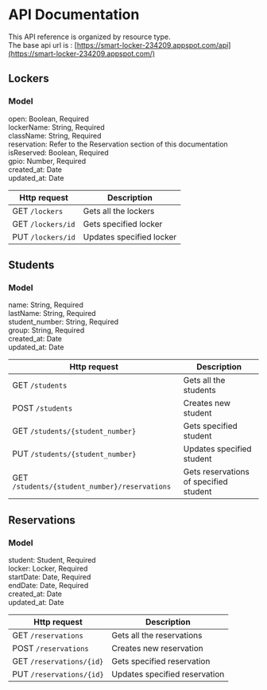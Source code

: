 # API Documentation
This API reference is organized by resource type.   
The base api url is : [https://smart-locker-234209.appspot.com/api](https://smart-locker-234209.appspot.com/)
## Lockers
###  Model
open: Boolean, Required   
lockerName: String, Required  
className: String, Required  
reservation: Refer to the Reservation section of this documentation  
isReserved: Boolean, Required  
gpio: Number, Required  
created_at: Date  
updated_at:  Date  


|Http request                   |Description                  |
|-------------------------------|-----------------------------|
|GET `/lockers`                 |Gets all the lockers         |
|GET `/lockers/id`              |Gets specified locker        |
|PUT `/lockers/id`				|Updates specified locker	  |

## Students
###  Model
name: String, Required  
lastName: String, Required  
student_number: String, Required  
group: String, Required  
created_at: Date  
updated_at:  Date   


|Http request                   |Description                  |
|-------------------------------|-----------------------------|
|GET `/students`                 |Gets all the students         |
|POST `/students`              |Creates new student        |
|GET `/students/{student_number}`| Gets specified student |
|PUT `/students/{student_number}`				|Updates specified student	  |
|GET `/students/{student_number}/reservations` |Gets reservations of specified student|
 
## Reservations
###  Model
student: Student, Required  
locker: Locker, Required  
startDate: Date, Required  
endDate: Date, Required  
created_at: Date  
updated_at:  Date  


|Http request                   |Description                  |
|-------------------------------|-----------------------------|
|GET `/reservations`                 |Gets all the reservations         |
|POST `/reservations`              |Creates new reservation        |
|GET `/reservations/{id}`| Gets specified reservation |
|PUT `/reservations/{id}`				|Updates specified reservation	  |
 


 
 



